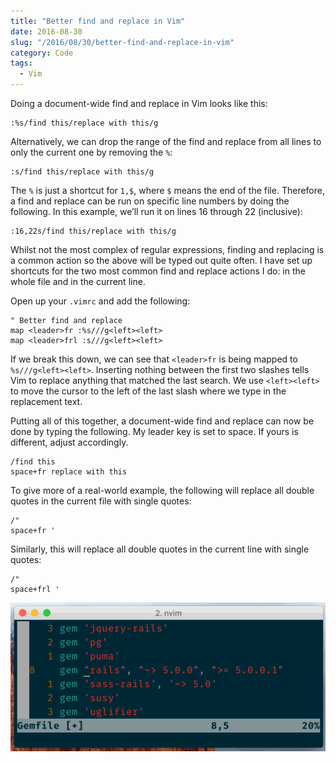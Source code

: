 ```yaml
---
title: "Better find and replace in Vim"
date: 2016-08-30
slug: "/2016/08/30/better-find-and-replace-in-vim"
category: Code
tags:
  - Vim
---
```


Doing a document-wide find and replace in Vim looks like this:

```vim
:%s/find this/replace with this/g
```

Alternatively, we can drop the range of the find and replace from all lines to only the current one by removing the `%`:

```vim
:s/find this/replace with this/g
```

The `%` is just a shortcut for `1,$`, where `$` means the end of the file. Therefore, a find and replace can be run on specific line numbers by doing the following. In this example, we’ll run it on lines 16 through 22 (inclusive):

```vim
:16,22s/find this/replace with this/g
```

Whilst not the most complex of regular expressions, finding and replacing is a common action so the above will be typed out quite often. I have set up shortcuts for the two most common find and replace actions I do: in the whole file and in the current line.

Open up your `.vimrc` and add the following:

```vim
" Better find and replace
map <leader>fr :%s///g<left><left>
map <leader>frl :s///g<left><left>
```

If we break this down, we can see that `<leader>fr` is being mapped to `%s///g<left><left>`. Inserting nothing between the first two slashes tells Vim to replace anything that matched the last search. We use `<left><left>` to move the cursor to the left of the last slash where we type in the replacement text.

Putting all of this together, a document-wide find and replace can now be done by typing the following. My leader key is set to space. If yours is different, adjust accordingly.

```vim
/find this
space+fr replace with this
```

To give more of a real-world example, the following will replace all double quotes in the current file with single quotes:

```vim
/"
space+fr '
```

Similarly, this will replace all double quotes in the current line with single quotes:

```vim
/"
space+frl '
```

![Running find and replace on the current line](/static/posts/better-find-and-replace-in-vim/find-replace-line.gif)

